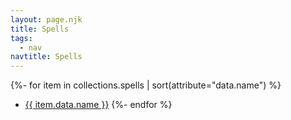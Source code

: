 ```yaml
---
layout: page.njk
title: Spells
tags:
  - nav
navtitle: Spells
---
```


{%- for item in collections.spells | sort(attribute="data.name") %}
* <a href="{{ item.url | url }}">{{ item.data.name }}</a>
{%- endfor %}
